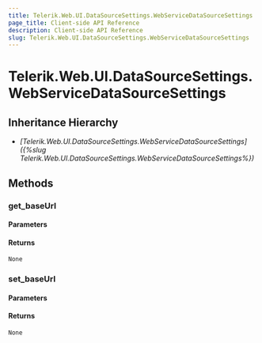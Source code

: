 ```yaml
---
title: Telerik.Web.UI.DataSourceSettings.WebServiceDataSourceSettings
page_title: Client-side API Reference
description: Client-side API Reference
slug: Telerik.Web.UI.DataSourceSettings.WebServiceDataSourceSettings
---
```


# Telerik.Web.UI.DataSourceSettings.WebServiceDataSourceSettings  

## Inheritance Hierarchy

* *[Telerik.Web.UI.DataSourceSettings.WebServiceDataSourceSettings]({%slug Telerik.Web.UI.DataSourceSettings.WebServiceDataSourceSettings%})*

## Methods

###  get_baseUrl

#### Parameters

#### Returns

`None` 

###  set_baseUrl

#### Parameters

#### Returns

`None` 


